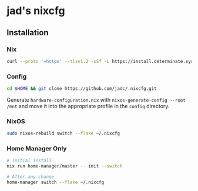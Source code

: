 # jad's nixcfg

## Installation

### Nix
```sh
curl --proto '=https' --tlsv1.2 -sSf -L https://install.determinate.systems/nix | sh -s -- install
```

### Config
```sh
cd $HOME && git clone https://github.com/jadc/.nixcfg.git
```

Generate `hardware-configuration.nix` with `nixos-generate-config --root /mnt` and move it into the appropriate profile in the `config` directory.

### NixOS
```sh
sudo nixos-rebuild switch --flake ~/.nixcfg
```

### Home Manager Only
```sh
# Initial install
nix run home-manager/master -- init --switch

# After any change
home-manager switch --flake ~/.nixcfg
```
